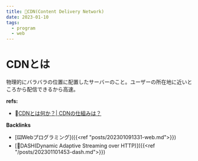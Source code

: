 ```yaml
---
title: 📝CDN(Content Delivery Network)
date: 2023-01-10
tags:
  - program
  - web
---
```


# CDNとは
物理的にバラバラの位置に配置したサーバーのこと。ユーザーの所在地に近いところから配信できるから高速。  


**refs:**
- 📝[CDNとは何か？| CDNの仕組みは？](https://www.cloudflare.com/ja-jp/learning/cdn/what-is-a-cdn/)

**Backlinks**
- [⌨️Webプログラミング]({{<ref "posts/202301091331-web.md">}})  
- [📝DASH(Dynamic Adaptive Streaming over HTTP)]({{<ref "/posts/202301101453-dash.md">}})  